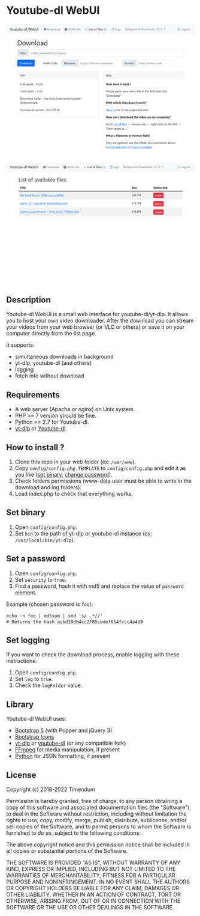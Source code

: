 # Youtube-dl WebUI

![Main](https://github.com/timendum/Youtube-dl-WebUI/raw/master/img/main.png)
![List](https://github.com/timendum/Youtube-dl-WebUI/raw/master/img/list.png)

## Description
Youtube-dl WebUI is a small web interface for youtube-dl/yt-dlp. It allows you to host your own video downloader. 
After the download you can stream your videos from your web browser (or VLC or others)
or save it on your computer directly from the list page.

It supports:

* simultaneous downloads in background
* yt-dlp, youtube-dl (and others)
* logging
* fetch info without download

## Requirements
- A web server (Apache or nginx) on Unix system.
- PHP >= 7 version should be fine.
- Python >= 2.7 for Youtube-dl.
- [yt-dlp](https://github.com/yt-dlp/yt-dlp) or [Youtube-dl](https://github.com/rg3/youtube-dl).

## How to install ?
1. Clone this repo in your web folder (ex: `/var/www`).
1. Copy `config/config.php.TEMPLATE` to  `config/config.php` and edit it as you like ([set binary](#set-binary), [change password](#set-a-password)).
1. Check folders permissions (www-data user must be able to write in the download and log folders).
1. Load index.php to check that everything works.

## Set binary
1. Open `config/config.php`.
1. Set `bin` to the path of yt-dlp or youtube-dl instance (es: `/usr/local/bin/yt-dlp`).

## Set a password
1. Open `config/config.php`.
1. Set `security` to `true`.
1. Find a password, hash it with md5 and replace the value of `password` element.

Example (chosen password is `foo`):

```
echo -n foo | md5sum | sed 's/ .*//'
# Returns the hash acbd18db4cc2f85cedef654fccc4a4d8
```

## Set logging
If you want to check the download process, enable logging with these instructions:

1. Open `config/config.php`.
1. Set `log` to `true`.
1. Check the `logFolder` value.


## Library

Youtube-dl WebUI uses:

- [Bootstrap 5](https://getbootstrap.com/docs/5.2/) (with Popper and jQuery 3)
- [Bootstrap Icons](https://icons.getbootstrap.com/)
- [yt-dlp](https://github.com/yt-dlp/yt-dlp) or [youtube-dl](https://youtube-dl.org/) (or any compatible fork)
- [FFmpeg](https://ffmpeg.org/) for media manipulation, if present
- [Python](http://python.org/) for JSON formatting, if present


## License

Copyright (c) 2018-2022 Timendum

Permission is hereby granted, free of charge, to any person obtaining a copy
of this software and associated documentation files (the "Software"), to deal
in the Software without restriction, including without limitation the rights
to use, copy, modify, merge, publish, distribute, sublicense, and/or sell
copies of the Software, and to permit persons to whom the Software is
furnished to do so, subject to the following conditions:

The above copyright notice and this permission notice shall be included in all
copies or substantial portions of the Software.

THE SOFTWARE IS PROVIDED "AS IS", WITHOUT WARRANTY OF ANY KIND, EXPRESS OR
IMPLIED, INCLUDING BUT NOT LIMITED TO THE WARRANTIES OF MERCHANTABILITY,
FITNESS FOR A PARTICULAR PURPOSE AND NONINFRINGEMENT. IN NO EVENT SHALL THE
AUTHORS OR COPYRIGHT HOLDERS BE LIABLE FOR ANY CLAIM, DAMAGES OR OTHER
LIABILITY, WHETHER IN AN ACTION OF CONTRACT, TORT OR OTHERWISE, ARISING FROM,
OUT OF OR IN CONNECTION WITH THE SOFTWARE OR THE USE OR OTHER DEALINGS IN THE
SOFTWARE.
